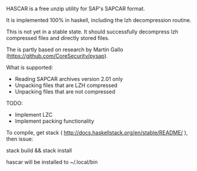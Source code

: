 HASCAR is a free unzip utility for SAP's SAPCAR format.

It is implemented 100% in haskell, including the lzh decompression
routine.

This is not yet in a stable state. It should successfully decompress
lzh compressed files and directly stored files.

The is partly based on research by
Martin Gallo (https://github.com/CoreSecurity/pysap).

What is supported:

* Reading SAPCAR archives version 2.01 only
* Unpacking files that are LZH compressed
* Unpacking files that are not compressed

TODO:

* Implement LZC
* Implement packing functionality

To compile, get stack ( http://docs.haskellstack.org/en/stable/README/
), then issue:

stack build && stack install

hascar will be installed to ~/.local/bin
